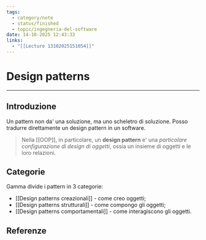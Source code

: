 ```yaml
---
tags:
  - category/note
  - status/finished
  - topic/ingegneria-del-software
date: 14-10-2025 12:43:33
links:
  - "[[Lecture 13102025151054]]"
---
```

# Design patterns
---
## Introduzione
Un pattern non da' una soluzione, ma uno scheletro di soluzione. Posso tradurre direttamente un design pattern in un software.

> Nella [[OOP]], in particolare, un **design pattern** e' una _particolare configurazione di design di oggetti_, ossia un insieme di oggetti e le loro relazioni.

## Categorie
Gamma divide i pattern in 3 categorie:
- [[Design patterns creazionali]] - come creo oggetti;
- [[Design patterns strutturali]] - come compongo gli oggetti;
- [[Design patterns comportamentali]] - come interagiscono gli oggetti.

## Referenze